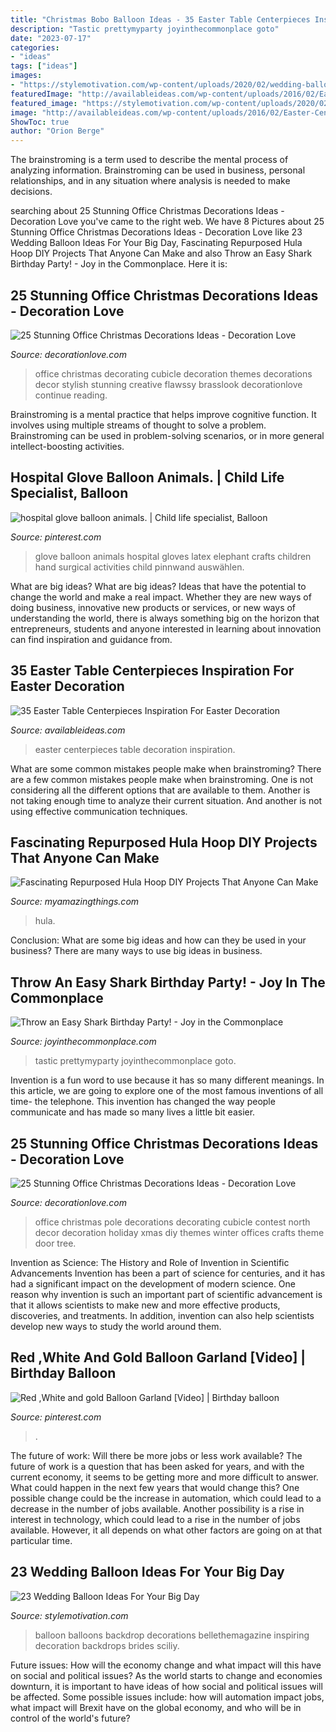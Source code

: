 ```yaml
---
title: "Christmas Bobo Balloon Ideas - 35 Easter Table Centerpieces Inspiration For Easter Decoration"
description: "Tastic prettymyparty joyinthecommonplace goto"
date: "2023-07-17"
categories:
- "ideas"
tags: ["ideas"]
images:
- "https://stylemotivation.com/wp-content/uploads/2020/02/wedding-balloon-backdrop-15-615x923.jpg"
featuredImage: "http://availableideas.com/wp-content/uploads/2016/02/Easter-Centerpieces-Ideas-18.jpg"
featured_image: "https://stylemotivation.com/wp-content/uploads/2020/02/wedding-balloon-backdrop-15-615x923.jpg"
image: "http://availableideas.com/wp-content/uploads/2016/02/Easter-Centerpieces-Ideas-18.jpg"
ShowToc: true
author: "Orion Berge"
---
```



The brainstroming is a term used to describe the mental process of analyzing information. Brainstroming can be used in business, personal relationships, and in any situation where analysis is needed to make decisions.

	

		
searching about 25 Stunning Office Christmas Decorations Ideas - Decoration Love you've came to the right web. We have 8 Pictures about 25 Stunning Office Christmas Decorations Ideas - Decoration Love like 23 Wedding Balloon Ideas For Your Big Day, Fascinating Repurposed Hula Hoop DIY Projects That Anyone Can Make and also Throw an Easy Shark Birthday Party! - Joy in the Commonplace. Here it is:
		
    
## 25 Stunning Office Christmas Decorations Ideas - Decoration Love

<img loading=lazy src="http://www.decorationlove.com/wp-content/uploads/2016/09/Cool-Office-Christmas-Decorating-Ideas.jpg" onerror="this.onerror=null;this.src='https://tse1.mm.bing.net/th?id=OIP.3nUwvQ5U7HpwvfbjY1QJPQHaJ4&amp;pid=15.1';" alt="25 Stunning Office Christmas Decorations Ideas - Decoration Love">

_Source: decorationlove.com_

>office christmas decorating cubicle decoration themes decorations decor stylish stunning creative flawssy brasslook decorationlove continue reading. 

	

Brainstroming is a mental practice that helps improve cognitive function. It involves using multiple streams of thought to solve a problem. Brainstroming can be used in problem-solving scenarios, or in more general intellect-boosting activities.

    
## Hospital Glove Balloon Animals. | Child Life Specialist, Balloon

<img loading=lazy src="https://i.pinimg.com/736x/07/e3/b6/07e3b6322a5f91d74cfa3081dfe9bbd8--balloon-animals-play-therapy.jpg" onerror="this.onerror=null;this.src='https://tse2.mm.bing.net/th?id=OIP.uGgSzAq7R9_kg0oJbvzuewHaKh&amp;pid=15.1';" alt="hospital glove balloon animals. | Child life specialist, Balloon">

_Source: pinterest.com_

>glove balloon animals hospital gloves latex elephant crafts children hand surgical activities child pinnwand auswählen. 

	

What are big ideas?
What are big ideas? Ideas that have the potential to change the world and make a real impact. Whether they are new ways of doing business, innovative new products or services, or new ways of understanding the world, there is always something big on the horizon that entrepreneurs, students and anyone interested in learning about innovation can find inspiration and guidance from.

    
## 35 Easter Table Centerpieces Inspiration For Easter Decoration

<img loading=lazy src="http://availableideas.com/wp-content/uploads/2016/02/Easter-Centerpieces-Ideas-18.jpg" onerror="this.onerror=null;this.src='https://tse1.mm.bing.net/th?id=OIP.bHXWeDvnCoVJFllueM90sAHaJ4&amp;pid=15.1';" alt="35 Easter Table Centerpieces Inspiration For Easter Decoration">

_Source: availableideas.com_

>easter centerpieces table decoration inspiration. 

	

What are some common mistakes people make when brainstroming?
There are a few common mistakes people make when brainstroming. One is not considering all the different options that are available to them. Another is not taking enough time to analyze their current situation. And another is not using effective communication techniques.

    
## Fascinating Repurposed Hula Hoop DIY Projects That Anyone Can Make

<img loading=lazy src="https://myamazingthings.com/wp-content/uploads/2017/07/repurposed-hula-hoop-10.png" onerror="this.onerror=null;this.src='https://tse3.mm.bing.net/th?id=OIP.mhoNCPZUet3CZK2BCywcSgHaFj&amp;pid=15.1';" alt="Fascinating Repurposed Hula Hoop DIY Projects That Anyone Can Make">

_Source: myamazingthings.com_

>hula. 

	

Conclusion: What are some big ideas and how can they be used in your business?
There are many ways to use big ideas in business.

    
## Throw An Easy Shark Birthday Party! - Joy In The Commonplace

<img loading=lazy src="https://www.joyinthecommonplace.com/wp-content/uploads/2020/05/Shark-Party-side-view.jpg" onerror="this.onerror=null;this.src='https://tse3.mm.bing.net/th?id=OIP.oP6nCDK2vRz4ZfQy0jOiegHaLH&amp;pid=15.1';" alt="Throw an Easy Shark Birthday Party! - Joy in the Commonplace">

_Source: joyinthecommonplace.com_

>tastic prettymyparty joyinthecommonplace goto. 

	

Invention is a fun word to use because it has so many different meanings. In this article, we are going to explore one of the most famous inventions of all time- the telephone. This invention has changed the way people communicate and has made so many lives a little bit easier.

    
## 25 Stunning Office Christmas Decorations Ideas - Decoration Love

<img loading=lazy src="http://www.decorationlove.com/wp-content/uploads/2016/09/Christmas-North-Pole-Office-Decoration.jpg" onerror="this.onerror=null;this.src='https://tse3.mm.bing.net/th?id=OIP.ob2PAgayT_joEqwyq9UB3wHaLG&amp;pid=15.1';" alt="25 Stunning Office Christmas Decorations Ideas - Decoration Love">

_Source: decorationlove.com_

>office christmas pole decorations decorating cubicle contest north decor decoration holiday xmas diy themes winter offices crafts theme door tree. 

	

Invention as Science: The History and Role of Invention in Scientific Advancements
Invention has been a part of science for centuries, and it has had a significant impact on the development of modern science. One reason why invention is such an important part of scientific advancement is that it allows scientists to make new and more effective products, discoveries, and treatments. In addition, invention can also help scientists develop new ways to study the world around them.

    
## Red ,White And Gold Balloon Garland [Video] | Birthday Balloon

<img loading=lazy src="https://i.pinimg.com/736x/78/92/e1/7892e176416cc2566a1545032b427b2f.jpg" onerror="this.onerror=null;this.src='https://tse4.mm.bing.net/th?id=OIP.NVZ3UmrJmXtoRjsNmai1IwHaNK&amp;pid=15.1';" alt="Red ,White and gold Balloon Garland [Video] | Birthday balloon">

_Source: pinterest.com_

>. 

	

The future of work: Will there be more jobs or less work available?
The future of work is a question that has been asked for years, and with the current economy, it seems to be getting more and more difficult to answer. What could happen in the next few years that would change this? One possible change could be the increase in automation, which could lead to a decrease in the number of jobs available. Another possibility is a rise in interest in technology, which could lead to a rise in the number of jobs available. However, it all depends on what other factors are going on at that particular time.

    
## 23 Wedding Balloon Ideas For Your Big Day

<img loading=lazy src="https://stylemotivation.com/wp-content/uploads/2020/02/wedding-balloon-backdrop-15-615x923.jpg" onerror="this.onerror=null;this.src='https://tse4.mm.bing.net/th?id=OIP.h-Kqp3XuJcL8A9J3FucjeQHaLH&amp;pid=15.1';" alt="23 Wedding Balloon Ideas For Your Big Day">

_Source: stylemotivation.com_

>balloon balloons backdrop decorations bellethemagazine inspiring decoration backdrops brides sciliy. 

	

Future issues: How will the economy change and what impact will this have on social and political issues?
As the world starts to change and economies downturn, it is important to have ideas of how social and political issues will be affected. Some possible issues include: how will automation impact jobs, what impact will Brexit have on the global economy, and who will be in control of the world's future?

